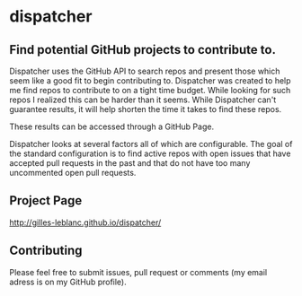 dispatcher
==========

## Find potential GitHub projects to contribute to.

Dispatcher uses the GitHub API to search repos and present those which seem like a good fit to begin contributing to. Dispatcher was created to help me find repos to contribute to on a tight time budget. While looking for such repos I realized this can be harder than it seems. While Dispatcher can't guarantee results, it will help shorten the time it takes to find these repos.

These results can be accessed through a GitHub Page.

Dispatcher looks at several factors all of which are configurable. The goal of the standard configuration is to find active repos with open issues that have accepted pull requests in the past and that do not have too many uncommented open pull requests.

## Project Page

http://gilles-leblanc.github.io/dispatcher/

## Contributing

Please feel free to submit issues, pull request or comments (my email adress is on my GitHub profile).
